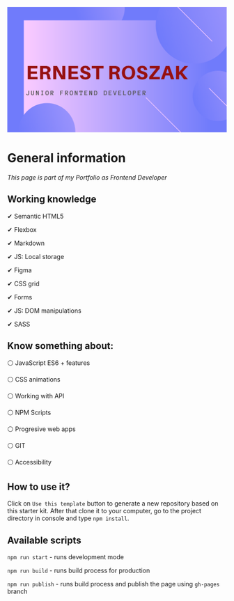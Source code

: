 ![cover](public/ErnestRoszak.png)

# General information

*This page is part of my Portfolio as Frontend Developer*

## Working knowledge
✔ Semantic HTML5

✔ Flexbox

✔ Markdown

✔ JS: Local storage

✔ Figma

✔ CSS grid

✔ Forms

✔ JS: DOM manipulations

✔ SASS

## Know something about:
⚪ JavaScript ES6 + features

⚪ CSS animations

⚪ Working with API

⚪ NPM Scripts

⚪ Progresive web apps

⚪ GIT

⚪ Accessibility


## How to use it?

Click on `Use this template` button to generate a new repository based on this starter kit. After that clone it to your computer, go to the project directory in console and type `npm install`.

## Available scripts

`npm run start` - runs development mode

`npm run build` - runs build process for production

`npm run publish` - runs build process and publish the page using `gh-pages` branch


